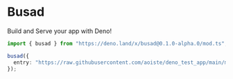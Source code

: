 # Busad

Build and Serve your app with Deno!


```ts
import { busad } from "https://deno.land/x/busad@0.1.0-alpha.0/mod.ts";

busad({
  entry: "https://raw.githubusercontent.com/aoiste/deno_test_app/main/main.tsx",
});
```